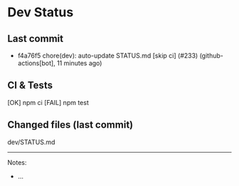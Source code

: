 # Dev Status

## Last commit
- f4a76f5 chore(dev): auto-update STATUS.md [skip ci] (#233) (github-actions[bot], 11 minutes ago)
## CI & Tests
[OK] npm ci
[FAIL] npm test

## Changed files (last commit)
dev/STATUS.md

---
Notes:
- ...
